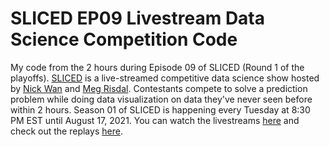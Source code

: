 # SLICED EP09 Livestream Data Science Competition Code

My code from the 2 hours during Episode 09 of SLICED (Round 1 of the playoffs). [SLICED](https://www.notion.so/SLICED-Show-c7bd26356e3a42279e2dfbafb0480073) is a live-streamed competitive data science show hosted by [Nick Wan](https://twitter.com/nickwan) and [Meg Risdal](https://twitter.com/MeganRisdal?ref_src=twsrc%5Egoogle%7Ctwcamp%5Eserp%7Ctwgr%5Eauthor). Contestants compete to solve a prediction problem while doing data visualization on data they've never seen before within 2 hours. Season 01 of SLICED is happening every Tuesday at 8:30 PM EST until August 17, 2021. You can watch the livestreams [here](https://www.twitch.tv/nickwan_datasci) and check out the replays [here](https://www.youtube.com/channel/UCCsy9G2d0Q7m_d8cOtDineQ/videos).